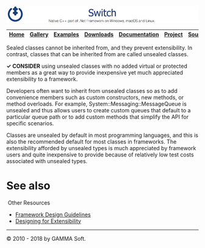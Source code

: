 ![Switch Header](Pictures/SwitchNativeC++port.png)

| [Home](Home.md) | [Gallery](Gallery.md) | [Examples](Examples.md) | [Downloads](Downloads.md) | [Documentation](Documentation.md) | [Project](https://sourceforge.net/projects/switchpro) | [Source](https://github.com/gammasoft71/switch) | [License](License.md) | [Contact](Contact.md) | [GAMMA Soft](https://gammasoft71.wixsite.com/gammasoft) |
|-----------------|-----------------------|-------------------------|-------------------------|-----------------------------------|-------------------------------------------------------|-------------------------------------------------|-----------------------|-----------------------|---------------------------------------------------------|

Sealed classes cannot be inherited from, and they prevent extensibility. In contrast, classes that can be inherited from are called unsealed classes.

**✓ CONSIDER** using unsealed classes with no added virtual or protected members as a great way to provide inexpensive yet much appreciated extensibility to a framework.

Developers often want to inherit from unsealed classes so as to add convenience members such as custom constructors, new methods, or method overloads. For example, System::Messaging::MessageQueue is unsealed and thus allows users to create custom queues that default to a particular queue path or to add custom methods that simplify the API for specific scenarios.

Classes are unsealed by default in most programming languages, and this is also the recommended default for most classes in frameworks.
The extensibility afforded by unsealed types is much appreciated by framework users and quite inexpensive to provide because of relatively low test costs associated with unsealed types.

# See also
​
Other Resources

* [Framework Design Guidelines](FrameworkDesignGuidelines.md)
* [Designing for Extensibility](DesigningForExtensibility.md)

______________________________________________________________________________________________

© 2010 - 2018 by GAMMA Soft.
